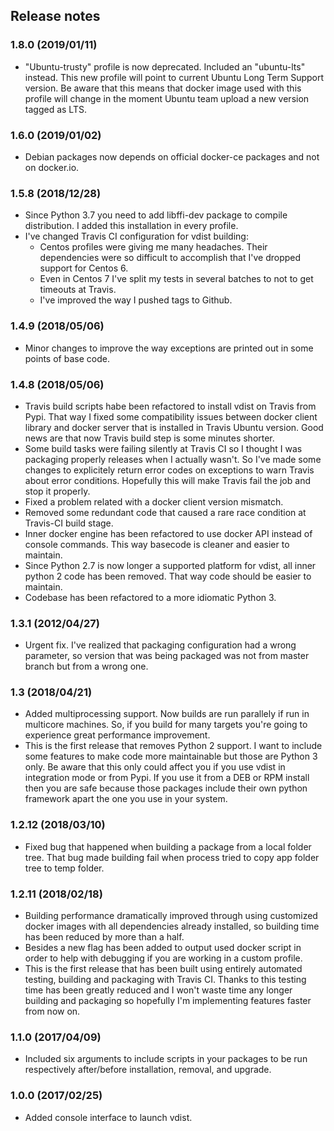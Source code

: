 ## Release notes
### 1.8.0 (2019/01/11)
- "Ubuntu-trusty" profile is now deprecated. Included an "ubuntu-lts" instead. This 
new profile will point to current Ubuntu Long Term Support version. Be aware that this
means that docker image used with this profile will change in the moment Ubuntu
team upload a new version tagged as LTS.
 
### 1.6.0 (2019/01/02)
- Debian packages now depends on official docker-ce packages and not on docker.io.

### 1.5.8 (2018/12/28)
- Since Python 3.7 you need to add libffi-dev package to compile distribution. I 
added this installation in every profile.
- I've changed Travis CI configuration for vdist building:
    - Centos profiles were giving me many headaches. Their dependencies were so difficult to accomplish that I've dropped support for Centos 6.
    - Even in Centos 7 I've split my tests in several batches to not to get timeouts at Travis.
    - I've improved the way I pushed tags to Github.

### 1.4.9 (2018/05/06)
- Minor changes to improve the way exceptions are printed out in some
points of base code.

### 1.4.8 (2018/05/06)
- Travis build scripts habe been refactored to install vdist on Travis
from Pypi. That way I fixed some compatibility issues between docker
client library and docker server that is installed in Travis Ubuntu
version. Good news are that now Travis build step is some minutes 
shorter.
- Some build tasks were failing silently at Travis CI so I thought I was
packaging properly releases when I actually wasn't. So I've made some
changes to explicitely return error codes on exceptions to warn Travis
about error conditions. Hopefully this will make Travis fail the job and
stop it properly.
- Fixed a problem related with a docker client version mismatch.
- Removed some redundant code that caused a rare race condition at Travis-CI
build stage.
- Inner docker engine has been refactored to use docker API instead of console
commands. This way basecode is cleaner and easier to maintain.
- Since Python 2.7 is now longer a supported platform for vdist, all
inner python 2 code has been removed. That way code should be easier
to maintain.
- Codebase has been refactored to a more idiomatic Python 3.

### 1.3.1 (2012/04/27)
- Urgent fix. I've realized that packaging configuration had a wrong parameter,
so version that was being packaged was not from master branch but from
a wrong one.

### 1.3 (2018/04/21)
- Added multiprocessing support. Now builds are run parallely if run in
multicore machines. So, if you build for many targets you're going to
experience great performance improvement.
- This is the first release that removes Python 2 support. I want to
include some features to make code more maintainable but those are Python 3
only. Be aware that this only could affect you if you use vdist in
integration mode or from Pypi. If you use it from a DEB or RPM install
then you are safe because those packages include their own python framework
apart the one you use in your system.

### 1.2.12 (2018/03/10)
- Fixed bug that happened when building a package from a local folder tree. 
That bug made building fail when process tried to copy app folder tree to 
temp folder.

### 1.2.11 (2018/02/18)
- Building performance dramatically improved through using customized docker 
images with all dependencies already installed, so building time has been 
reduced by more than a half.
- Besides a new flag has been added to output used docker script in order 
to help with debugging if you are working in a custom profile.
- This is the first release that has been built using entirely automated 
testing, building and packaging with Travis CI. Thanks to this testing 
time has been greatly reduced and I won't waste time any longer building 
and packaging so hopefully I'm implementing features faster from now on.

### 1.1.0 (2017/04/09)
- Included six arguments to include scripts in your packages to be run
respectively after/before installation, removal, and upgrade.

### 1.0.0 (2017/02/25)
- Added console interface to launch vdist.